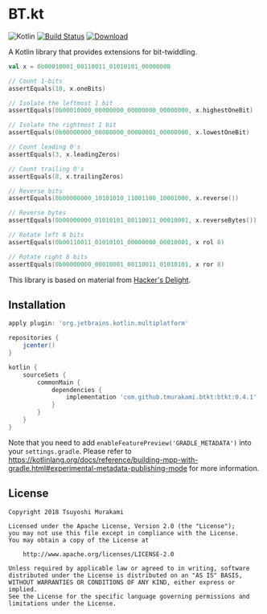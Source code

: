 # BT.kt

![Kotlin](https://img.shields.io/badge/Kotlin-1.3.21%2B-blue.svg)
[![Build Status](https://travis-ci.org/tmurakami/btkt.svg?branch=master)](https://travis-ci.org/tmurakami/btkt/)
[![Download](https://api.bintray.com/packages/tmurakami/maven/btkt/images/download.svg)](https://bintray.com/tmurakami/maven/btkt/_latestVersion)

A Kotlin library that provides extensions for bit-twiddling.

```kotlin
val x = 0b00010001_00110011_01010101_00000000

// Count 1-bits
assertEquals(10, x.oneBits)

// Isolate the leftmost 1 bit
assertEquals(0b00010000_00000000_00000000_00000000, x.highestOneBit)

// Isolate the rightmost 1 bit
assertEquals(0b00000000_00000000_00000001_00000000, x.lowestOneBit)

// Count leading 0's
assertEquals(3, x.leadingZeros)

// Count trailing 0's
assertEquals(8, x.trailingZeros)

// Reverse bits
assertEquals(0b00000000_10101010_11001100_10001000, x.reverse())

// Reverse bytes
assertEquals(0b00000000_01010101_00110011_00010001, x.reverseBytes())

// Rotate left 8 bits
assertEquals(0b00110011_01010101_00000000_00010001, x rol 8)

// Rotate right 8 bits
assertEquals(0b00000000_00010001_00110011_01010101, x ror 8)
```

This library is based on material from
[Hacker's Delight](http://www.hackersdelight.org/).

## Installation

```groovy
apply plugin: 'org.jetbrains.kotlin.multiplatform'

repositories {
    jcenter()
}

kotlin {
    sourceSets {
        commonMain {
            dependencies {
                implementation 'com.github.tmurakami.btkt:btkt:0.4.1' 
            }
        }
    }
}
```

Note that you need to add `enableFeaturePreview('GRADLE_METADATA')` into
your `settings.gradle`. Please refer to
https://kotlinlang.org/docs/reference/building-mpp-with-gradle.html#experimental-metadata-publishing-mode
for more information.

## License

```
Copyright 2018 Tsuyoshi Murakami

Licensed under the Apache License, Version 2.0 (the "License");
you may not use this file except in compliance with the License.
You may obtain a copy of the License at

    http://www.apache.org/licenses/LICENSE-2.0

Unless required by applicable law or agreed to in writing, software
distributed under the License is distributed on an "AS IS" BASIS,
WITHOUT WARRANTIES OR CONDITIONS OF ANY KIND, either express or implied.
See the License for the specific language governing permissions and
limitations under the License.
```
